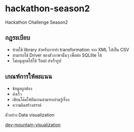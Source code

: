# hackathon-season2
Hackathon Challenge Season2

## กฎระเบียบ

- ห้ามใช้ library สำหรับการทำ transformation จาก XML ไปเป็น CSV
- สามารถใช้ Driver ของตัวภาษานั้นๆ เพื่อต่อ SQLlite ได้
- ไม่อนุญาตให้ใช้ Tool สำเร็จรูป

## เกณฑ์การให้คะแนน

- ข้อมูลถูกต้อง
- ส่งเร็ว
- เขียนโค๊ดให้ทีมงานสามารถอ่านรู้เรื่อง
- ความคิดสร้างสรรค์


ตัวอย่าง Data visualization

[dev-mountain-visualization](https://dev-moutain-dataviz.netlify.app/)
